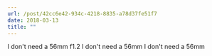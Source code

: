 ```yaml
---
url: /post/42cc6e42-934c-4218-8835-a78d37fe51f7
date: 2018-03-13
title: ""
---
```




I don't need a 56mm f1.2 I don't need a 56mm I don't need a 56mm
